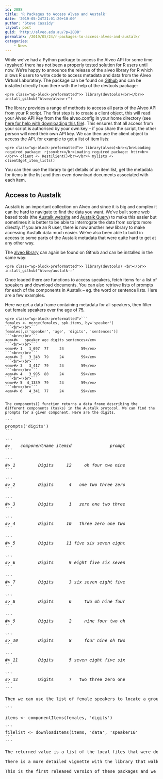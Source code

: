 ```yaml
---
id: 2088
title: 'R Packages to Access Alveo and Austalk'
date: '2019-05-24T21:01:20+10:00'
author: 'Steve Cassidy'
layout: post
guid: 'http://alveo.edu.au/?p=2088'
permalink: /2019/05/24/r-packages-to-access-alveo-and-austalk/
categories:
    - News
---
```


While we’ve had a Python package to access the Alveo API for some time (pyalveo) there has not been a properly tested solution for R users until now. We’re happy to announce the release of the alveo library for R which allows R users to write code to access metadata and data from the Alveo Virtual Laboratory. The package can be found on [Github](https://github.com/Alveo/alveo-r) and can be installed directly from there with the help of the devtools package:

```
<pre class="wp-block-preformatted">> library(devtools)<br></br>> install_github("Alveo/alveo-r")
```

The library provides a range of methods to access all parts of the Alveo API from your R script. The first step is to create a client object, this will read your Alveo API Key from the file alveo.config in your home directory (see [here for help with downloading this file](http://alveo.edu.au/documentation/getting-access-to-alveo-and-galaxy/whats-an-api-key/)). This ensures that all access from your script is authorised by your own key – if you share the script, the other person will need their own API key. We can then use the client object to access the API, for example to get a list of item lists:

```
<pre class="wp-block-preformatted">> library(alveo)<br></br>Loading required package: rjson<br></br>Loading required package: httr<br></br>> client <- RestClient()<br></br>> mylists <- client$get_item_lists()
```

You can then use the library to get details of an item list, get the metadata for items in the list and then even download documents associated with each item.

## Access to Austalk

Austalk is an important collection on Alveo and since it is big and complex it can be hard to navigate to find the data you want. We’ve built some web based tools (the [Austalk website](https://austalk.edu.au/) and [Austalk Query](https://austalk-query.apps.alveo.edu.au/)) to make this easier but sometimes it is better to be able to interrogate the data from scripts more directly. If you are an R user, there is now another new library to make accessing Austalk data much easier. We’ve also been able to build in access to some parts of the Austalk metadata that were quite hard to get at any other way.

The [alveo library](https://github.com/Alveo/austalk-r) can again be found on Github and can be installed in the same way:

```
<pre class="wp-block-preformatted">> library(devtools) <br></br>> install_github("Alveo/austalk-r"
```

Once loaded there are functions to access speakers, fetch items for a list of speakers and download documents. You can also retrieve lists of prompts for each of the components in Austalk – eg. the word or sentence lists. Here are a few examples.

Here we get a data frame containing metadata for all speakers, then filter out female speakers over the age of 75.

```
<pre class="wp-block-preformatted">```
females <- merge(females, spk.items, by='speaker')
```<br></br>```
females[,c('speaker', 'age', 'digits', 'sentences')]
```<br></br>```
<em>#>   speaker age digits sentences</em> 
```<br></br>```
<em>#> 1   1_697  77     24        59</em> 
```<br></br>```
<em>#> 2   3_243  79     24        59</em> 
```<br></br>```
<em>#> 3   3_417  79     24        59</em> 
```<br></br>```
<em>#> 4   3_995  80     24        59</em> 
```<br></br>```
<em>#> 5  4_1339  79     24        59</em> 
```<br></br>```
<em>#> 6   4_341  77     24        59</em>
```
```

The components() function returns a data frame describing the different components (tasks) in the Austalk protocol. We can find the prompts for a given component. Here are the digits.

```
<pre class="wp-block-preformatted">```
prompts('digits') 
```<br></br>```
<em>#>    componentname itemid               prompt</em> 
```<br></br>```
<em>#> 1         Digits     12     oh four two nine</em> 
```<br></br>```
<em>#> 2         Digits      4   one two three zero</em> 
```<br></br>```
<em>#> 3         Digits      1   zero one two three</em> 
```<br></br>```
<em>#> 4         Digits     10   three zero one two</em> 
```<br></br>```
<em>#> 5         Digits     11 five six seven eight</em> 
```<br></br>```
<em>#> 6         Digits      9 eight five six seven</em> 
```<br></br>```
<em>#> 7         Digits      3 six seven eight five</em> 
```<br></br>```
<em>#> 8         Digits      6     two oh nine four</em> 
```<br></br>```
<em>#> 9         Digits      2     nine four two oh</em> 
```<br></br>```
<em>#> 10        Digits      8     four nine oh two</em> 
```<br></br>```
<em>#> 11        Digits      5 seven eight five six</em> 
```<br></br>```
#> 12        Digits      7   two three zero one
```
```

Then we can use the list of female speakers to locate a group of target items. Here we find the digits for these speakers and download the speaker16 WAV files associated with each of these into the local directory ‘data’.

```
<pre class="wp-block-preformatted">items <- componentItems(females, 'digits')<br></br>```
filelist <- downloadItems(items, 'data', 'speaker16'
```
```

The returned value is a list of the local files that were downloaded.

There is a more detailed vignette with the library that walks through all of these and more examples.

This is the first released version of these packages and we welcome feedback on how useful they are and any improvements we could make. Even better, we’d welcome pull requests that add new features!